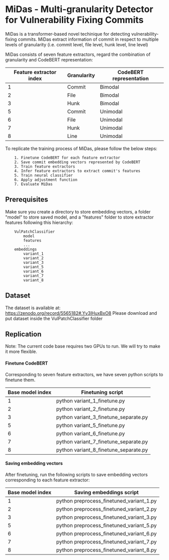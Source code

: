 # MiDas - Multi-granularity Detector for Vulnerability Fixing Commits

MiDas is a transformer-based novel techinique for detecting vulnerability-fixing commits. MiDas extract information of commit in respect to multiple levels of granularity (i.e. commit level, file level, hunk level, line level)

MiDas consists of seven feature extractors, regard the combination of granularity and CodeBERT representation:


| Feature extractor index | Granularity | CodeBERT representation |
|------------------|-------------|-------------------------|
| 1                | Commit      | Bimodal                 |
| 2                | File        | Bimodal                 |
| 3                | Hunk        | Bimodal                 |
| 5                | Commit      | Unimodal                |
| 6                | File        | Unimodal                |
| 7                | Hunk        | Unimodal                |
| 8                | Line        | Unimodal                |


To replicate the training process of MiDas, please follow the below steps:

        1. Finetune CodeBERT for each feature extractor
        2. Save commit embedding vectors represented by CodeBERT
        3. Train feature extractors
        4. Infer feature extractors to extract commit's features
        5. Train neural classifier
        6. Apply adjustment function 
        7. Evaluate MiDas 

## Prerequisites
Make sure you create a directory to store embedding vectors, a folder "model" to store saved model, and a "features" folder to store extractor features following this hierarchy:
```
    VulPatchClassifier
        model
        features
        ...
    embeddings
        variant_1
        variant_2
        variant_3
        variant_5
        variant_6
        variant_7
        variant_8
```

## Dataset
The dataset is available at: https://zenodo.org/record/5565182#.Yv3lHuxBxO8
Please download and put dataset inside the VulPatchClassifier folder


## Replication

Note: The current code base requires two GPUs to run. We will try to make it more flexible. 

#### Finetune CodeBERT
Corresponding to seven feature extractors, we have seven python scripts to finetune them.

| Base model index | Finetuning script                     |
|------------------|---------------------------------------|
| 1                | python variant_1_finetune.py          |
| 2                | python variant_2_finetune.py          |
| 3                | python variant_3_finetune_separate.py |
| 5                | python variant_5_finetune.py          |
| 6                | python variant_6_finetune.py          |
| 7                | python variant_7_finetune_separate.py |
| 8                | python variant_8_finetune_separate.py |

#### Saving embedding vectors
After finetuning, run the following scripts to save embedding vectors corresponding to each feature extractor:

| Base model index | Saving embeddings script                 |
|------------------|------------------------------------------|
| 1                | python preprocess_finetuned_variant_1.py |
| 2                | python preprocess_finetuned_variant_2.py |                    
| 3                | python preprocess_finetuned_variant_3.py |        
| 5                | python preprocess_finetuned_variant_5.py |           
| 6                | python preprocess_finetuned_variant_6.py |           
| 7                | python preprocess_finetuned_variant_7.py |  
| 8                | python preprocess_finetuned_variant_8.py |  
